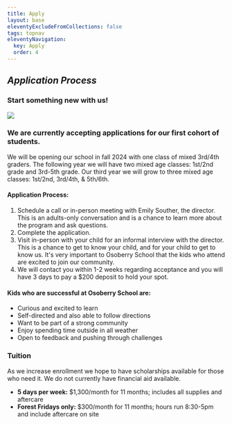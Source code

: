 ```yaml
---
title: Apply
layout: base
eleventyExcludeFromCollections: false
tags: topnav
eleventyNavigation:
  key: Apply
  order: 4
---
```

## *Application Process*

### Start something new with us!

![](/assets/uploads/dice.jpg)

### We are currently accepting applications for our first cohort of students.

We will be opening our school in fall 2024 with one class of mixed 3rd/4th graders. The following year we will have two mixed age classes: 1st/2nd grade and 3rd-5th grade. Our third year we will grow to three mixed age classes: 1st/2nd, 3rd/4th, & 5th/6th.

#### Application Process:

1. Schedule a call or in-person meeting with Emily Souther, the director. This is an adults-only conversation and is a chance to learn more about the program and ask questions.
2. Complete the application.
3. Visit in-person with your child for an informal interview with the director. This is a chance to get to know your child, and for your child to get to know us. It's very important to Osoberry School that the kids who attend are excited to join our community.
4. We will contact you within 1-2 weeks regarding acceptance and you will have 3 days to pay a $200 deposit to hold your spot.

#### Kids who are successful at Osoberry School are:

* Curious and excited to learn
* Self-directed and also able to follow directions
* Want to be part of a strong community
* Enjoy spending time outside in all weather
* Open to feedback and pushing through challenges

### Tuition

As we increase enrollment we hope to have scholarships available for those who need it. We do not currently have financial aid available.

* **5 days per week:** $1,300/month for 11 months; includes all supplies and aftercare
* **Forest Fridays only:** $300/month for 11 months; hours run 8:30-5pm and include aftercare on site
